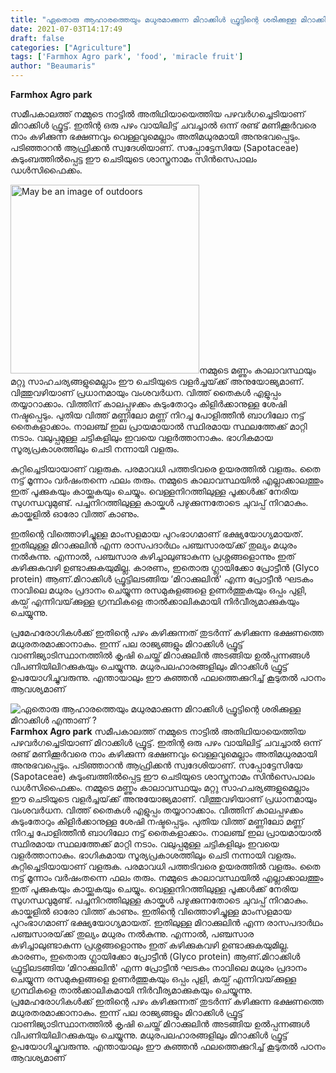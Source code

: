 ```yaml
---
title: "ഏതൊരു ആഹാരത്തെയും മധുരമാക്കുന്ന മിറാക്കിൾ ഫ്രൂട്ടിന്റെ ശരിക്കുള്ള മിറാക്കിൾ എന്താണ് ?"
date: 2021-07-03T14:17:49
draft: false
categories: ["Agriculture"]
tags: ['Farmhox Agro park', 'food', 'miracle fruit']
author: "Beaumaris"
---
```


<strong>Farmhox Agro park</strong>

സമീപകാലത്ത് നമ്മുടെ നാട്ടിൽ അതിഥിയായെത്തിയ പഴവർഗച്ചെടിയാണ് മിറാക്കിൾ ഫ്രൂട്ട്. ഇതിന്റ ഒരു പഴം വായിലിട്ട് ചവച്ചാൽ ഒന്ന് രണ്ട് മണിക്കൂർവരെ നാം കഴിക്കുന്ന ഭക്ഷണവും വെള്ളവുമെല്ലാം അതിമധുരമായി അനുഭവപ്പെടും. പടിഞ്ഞാറൻ ആഫ്രിക്കൻ സ്വദേശിയാണ്. സപ്പോട്ടേസിയേ (Sapotaceae) കുടുംബത്തിൽപ്പെട്ട ഈ ചെടിയുടെ ശാസ്ത്രനാമം സിൻസെപാലം ഡൾസിഫൈക്കം.

<img class="alignleft" src="https://scontent.ftrv1-1.fna.fbcdn.net/v/t1.6435-9/210656394_108999494776587_433343102304399700_n.jpg?_nc_cat=103&amp;ccb=1-3&amp;_nc_sid=730e14&amp;_nc_ohc=RbLQuMQTDIwAX_23B_n&amp;_nc_ht=scontent.ftrv1-1.fna&amp;oh=a2a16ff8d897930f43937ee79ccea234&amp;oe=60E53E99" alt="May be an image of outdoors" width="302" height="302" />നമ്മുടെ മണ്ണും കാലാവസ്ഥയും മറ്റു സാഹചര്യങ്ങളുമെല്ലാം ഈ ചെടിയുടെ വളർച്ചയ്‌ക്ക് അനുയോജ്യമാണ്. വിത്തുവഴിയാണ് പ്രധാനമായും വംശവർധന. വിത്ത് തൈകൾ എളുപ്പം തയ്യാറാക്കാം. വിത്തിന് കാലപ്പഴക്കം കുടുംതോറും കിളിർക്കാനുള്ള ശേഷി നഷ്ടപ്പെടും. പുതിയ വിത്ത് മണ്ണിലോ മണ്ണ് നിറച്ച പോളിത്തീൻ ബാഗിലോ നട്ട് തൈകളാക്കാം. നാലഞ്ച് ഇല പ്രായമായാൽ സ്ഥിരമായ സ്ഥലത്തേക്ക് മാറ്റി നടാം. വലുപ്പമുള്ള ചട്ടികളിലും ഇവയെ വളർത്താനാകും. ഭാഗികമായ സൂര്യപ്രകാശത്തിലും ചെടി നന്നായി വളരും.

കുറ്റിച്ചെടിയായാണ് വളരുക. പരമാവധി പത്തടിവരെ ഉയരത്തിൽ വളരും. തൈ നട്ട് മൂന്നാം വർഷംതന്നെ ഫലം തരും. നമ്മുടെ കാലാവസ്ഥയിൽ എല്ലാക്കാലത്തും ഇത് പൂക്കുകയും കായ്ക്കുകയും ചെയ്യും. വെള്ളനിറത്തിലുള്ള പൂക്കൾക്ക് നേരിയ സുഗന്ധവുമുണ്ട്. പച്ചനിറത്തിലുള്ള കായ്കൾ പഴുക്കുന്നതോടെ ചുവപ്പ് നിറമാകും. കായ്കളിൽ ഓരോ വിത്ത്‌ കാണും.

ഇതിന്റെ വിത്തൊഴിച്ചുള്ള മാംസളമായ പുറംഭാഗമാണ് ഭക്ഷ്യയോഗ്യമായത്. ഇതിലുള്ള മിറാക്കുലിൻ എന്ന രാസപദാർഥം പഞ്ചസാരയ്‌ക്ക് തുല്യം മധുരം നൽകുന്നു. എന്നാൽ, പഞ്ചസാര കഴിച്ചാലുണ്ടാകുന്ന പ്രശ്നങ്ങളൊന്നും ഇത് കഴിക്കുകവഴി ഉണ്ടാക്കുകയുമില്ല. കാരണം, ഇതൊരു ഗ്ലായിക്കോ പ്രോട്ടീൻ (Glyco protein) ആണ്.മിറാക്കിൾ ഫ്രൂട്ടിലടങ്ങിയ ‘മിറാക്കുലിൻ' എന്ന പ്രോട്ടീൻ ഘടകം നാവിലെ മധുരം പ്രദാനം ചെയ്യുന്ന രസമുകുളങ്ങളെ ഉണർത്തുകയും ഒപ്പം പുളി, കയ്പ് എന്നിവയ്‌ക്കുള്ള ഗ്രന്ഥികളെ താൽക്കാലികമായി നിർവീര്യമാക്കുകയും ചെയ്യുന്നു.

പ്രമേഹരോഗികൾക്ക് ഇതിന്റെ പഴം കഴിക്കുന്നത് തുടർന്ന് കഴിക്കുന്ന ഭക്ഷണത്തെ മധുരതരമാക്കാനാകും. ഇന്ന് പല രാജ്യങ്ങളും മിറാക്കിൾ ഫ്രൂട്ട് വാണിജ്യാടിസ്ഥാനത്തിൽ കൃഷി ചെയ്ത് മിറാക്കുലിൻ അടങ്ങിയ ഉൽപ്പന്നങ്ങൾ വിപണിയിലിറക്കുകയും ചെയ്യുന്നു. മധുരപലഹാരങ്ങളിലും മിറാക്കിൾ ഫ്രൂട്ട് ഉപയോഗിച്ചുവരുന്നു. എന്തായാലും ഈ കുഞ്ഞൻ ഫലത്തെക്കുറിച്ച് കൂടുതൽ പഠനം ആവശ്യമാണ്


![ഏതൊരു ആഹാരത്തെയും മധുരമാക്കുന്ന മിറാക്കിൾ ഫ്രൂട്ടിന്റെ ശരിക്കുള്ള മിറാക്കിൾ എന്താണ് ?](https://scontent.ftrv1-1.fna.fbcdn.net/v/t1.6435-9/210656394_108999494776587_433343102304399700_n.jpg?_nc_cat=103&ccb=1-3&_nc_sid=730e14&_nc_ohc=RbLQuMQTDIwAX_23B_n&_nc_ht=scontent.ftrv1-1.fna&oh=a2a16ff8d897930f43937ee79ccea234&oe=60E53E99)**Farmhox Agro park** സമീപകാലത്ത് നമ്മുടെ നാട്ടിൽ അതിഥിയായെത്തിയ പഴവർഗച്ചെടിയാണ് മിറാക്കിൾ ഫ്രൂട്ട്. ഇതിന്റ ഒരു പഴം വായിലിട്ട് ചവച്ചാൽ ഒന്ന് രണ്ട് മണിക്കൂർവരെ നാം കഴിക്കുന്ന ഭക്ഷണവും വെള്ളവുമെല്ലാം അതിമധുരമായി അനുഭവപ്പെടും. പടിഞ്ഞാറൻ ആഫ്രിക്കൻ സ്വദേശിയാണ്. സപ്പോട്ടേസിയേ (Sapotaceae) കുടുംബത്തിൽപ്പെട്ട ഈ ചെടിയുടെ ശാസ്ത്രനാമം സിൻസെപാലം ഡൾസിഫൈക്കം. നമ്മുടെ മണ്ണും കാലാവസ്ഥയും മറ്റു സാഹചര്യങ്ങളുമെല്ലാം ഈ ചെടിയുടെ വളർച്ചയ്‌ക്ക് അനുയോജ്യമാണ്. വിത്തുവഴിയാണ് പ്രധാനമായും വംശവർധന. വിത്ത് തൈകൾ എളുപ്പം തയ്യാറാക്കാം. വിത്തിന് കാലപ്പഴക്കം കുടുംതോറും കിളിർക്കാനുള്ള ശേഷി നഷ്ടപ്പെടും. പുതിയ വിത്ത് മണ്ണിലോ മണ്ണ് നിറച്ച പോളിത്തീൻ ബാഗിലോ നട്ട് തൈകളാക്കാം. നാലഞ്ച് ഇല പ്രായമായാൽ സ്ഥിരമായ സ്ഥലത്തേക്ക് മാറ്റി നടാം. വലുപ്പമുള്ള ചട്ടികളിലും ഇവയെ വളർത്താനാകും. ഭാഗികമായ സൂര്യപ്രകാശത്തിലും ചെടി നന്നായി വളരും. കുറ്റിച്ചെടിയായാണ് വളരുക. പരമാവധി പത്തടിവരെ ഉയരത്തിൽ വളരും. തൈ നട്ട് മൂന്നാം വർഷംതന്നെ ഫലം തരും. നമ്മുടെ കാലാവസ്ഥയിൽ എല്ലാക്കാലത്തും ഇത് പൂക്കുകയും കായ്ക്കുകയും ചെയ്യും. വെള്ളനിറത്തിലുള്ള പൂക്കൾക്ക് നേരിയ സുഗന്ധവുമുണ്ട്. പച്ചനിറത്തിലുള്ള കായ്കൾ പഴുക്കുന്നതോടെ ചുവപ്പ് നിറമാകും. കായ്കളിൽ ഓരോ വിത്ത്‌ കാണും. ഇതിന്റെ വിത്തൊഴിച്ചുള്ള മാംസളമായ പുറംഭാഗമാണ് ഭക്ഷ്യയോഗ്യമായത്. ഇതിലുള്ള മിറാക്കുലിൻ എന്ന രാസപദാർഥം പഞ്ചസാരയ്‌ക്ക് തുല്യം മധുരം നൽകുന്നു. എന്നാൽ, പഞ്ചസാര കഴിച്ചാലുണ്ടാകുന്ന പ്രശ്നങ്ങളൊന്നും ഇത് കഴിക്കുകവഴി ഉണ്ടാക്കുകയുമില്ല. കാരണം, ഇതൊരു ഗ്ലായിക്കോ പ്രോട്ടീൻ (Glyco protein) ആണ്.മിറാക്കിൾ ഫ്രൂട്ടിലടങ്ങിയ ‘മിറാക്കുലിൻ' എന്ന പ്രോട്ടീൻ ഘടകം നാവിലെ മധുരം പ്രദാനം ചെയ്യുന്ന രസമുകുളങ്ങളെ ഉണർത്തുകയും ഒപ്പം പുളി, കയ്പ് എന്നിവയ്‌ക്കുള്ള ഗ്രന്ഥികളെ താൽക്കാലികമായി നിർവീര്യമാക്കുകയും ചെയ്യുന്നു. പ്രമേഹരോഗികൾക്ക് ഇതിന്റെ പഴം കഴിക്കുന്നത് തുടർന്ന് കഴിക്കുന്ന ഭക്ഷണത്തെ മധുരതരമാക്കാനാകും. ഇന്ന് പല രാജ്യങ്ങളും മിറാക്കിൾ ഫ്രൂട്ട് വാണിജ്യാടിസ്ഥാനത്തിൽ കൃഷി ചെയ്ത് മിറാക്കുലിൻ അടങ്ങിയ ഉൽപ്പന്നങ്ങൾ വിപണിയിലിറക്കുകയും ചെയ്യുന്നു. മധുരപലഹാരങ്ങളിലും മിറാക്കിൾ ഫ്രൂട്ട് ഉപയോഗിച്ചുവരുന്നു. എന്തായാലും ഈ കുഞ്ഞൻ ഫലത്തെക്കുറിച്ച് കൂടുതൽ പഠനം ആവശ്യമാണ്
